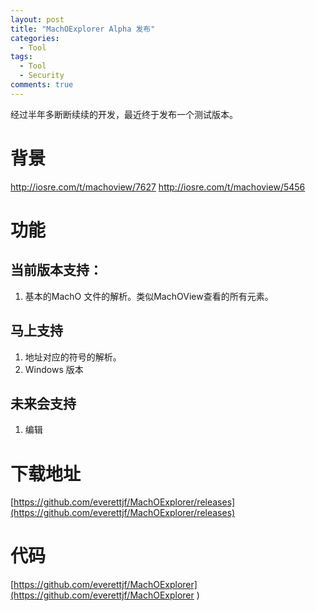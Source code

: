 ```yaml
---
layout: post
title: "MachOExplorer Alpha 发布"
categories:
  - Tool
tags:
  - Tool
  - Security
comments: true
---
```






经过半年多断断续续的开发，最近终于发布一个测试版本。

<!-- more -->

# 背景

<http://iosre.com/t/machoview/7627>
<http://iosre.com/t/machoview/5456>

# 功能

## 当前版本支持：

1. 基本的MachO 文件的解析。类似MachOView查看的所有元素。

## 马上支持

1. 地址对应的符号的解析。
2. Windows 版本

## 未来会支持

1. 编辑


# 下载地址

[https://github.com/everettjf/MachOExplorer/releases](https://github.com/everettjf/MachOExplorer/releases)

# 代码

[https://github.com/everettjf/MachOExplorer](https://github.com/everettjf/MachOExplorer
)



